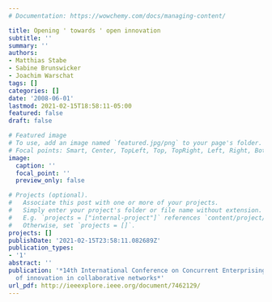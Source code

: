 ```yaml
---
# Documentation: https://wowchemy.com/docs/managing-content/

title: Opening ' towards ' open innovation
subtitle: ''
summary: ''
authors:
- Matthias Stabe
- Sabine Brunswicker
- Joachim Warschat
tags: []
categories: []
date: '2008-06-01'
lastmod: 2021-02-15T18:58:11-05:00
featured: false
draft: false

# Featured image
# To use, add an image named `featured.jpg/png` to your page's folder.
# Focal points: Smart, Center, TopLeft, Top, TopRight, Left, Right, BottomLeft, Bottom, BottomRight.
image:
  caption: ''
  focal_point: ''
  preview_only: false

# Projects (optional).
#   Associate this post with one or more of your projects.
#   Simply enter your project's folder or file name without extension.
#   E.g. `projects = ["internal-project"]` references `content/project/deep-learning/index.md`.
#   Otherwise, set `projects = []`.
projects: []
publishDate: '2021-02-15T23:58:11.082689Z'
publication_types:
- '1'
abstract: ''
publication: '*14th International Conference on Concurrent Enterprising. A new wave
  of innovation in collaborative networks*'
url_pdf: http://ieeexplore.ieee.org/document/7462129/
---
```

